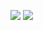 
<p align="center">
  

![](https://dotesports.com/wp-content/uploads/2024/09/Mouthwashing-story-and-ending-explained.jpg?w=1200)
![](https://media.tenor.com/kjiaai1K8aUAAAAM/ballin-cat.gif)








<!--
**deathdelivery/deathdelivery** is a ✨ _special_ ✨ repository because its `README.md` (this file) appears on your GitHub profile.

Here are some ideas to get you started:

- 🔭 I’m currently working on ...
- 🌱 I’m currently learning ...
- 👯 I’m looking to collaborate on ...
- 🤔 I’m looking for help with ...
- 💬 Ask me about ...
- 📫 How to reach me: ...
- 😄 Pronouns: ...
- ⚡ Fun fact: ...
-->
